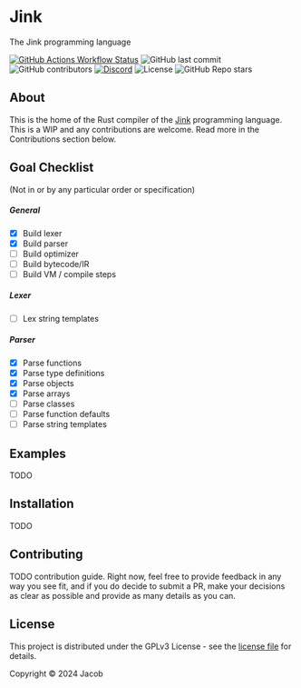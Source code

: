 # Jink 
The Jink programming language

[![GitHub Actions Workflow Status](https://img.shields.io/github/actions/workflow/status/jink-lang/jink/rust.yml?style=for-the-badge&label=Tests)](https://github.com/jink-lang/jink/actions/workflows/rust.yml)
![GitHub last commit](https://img.shields.io/github/last-commit/jink-lang/jink?style=for-the-badge)
![GitHub contributors](https://img.shields.io/github/contributors-anon/jink-lang/jink?style=for-the-badge)
[![Discord](https://img.shields.io/discord/365599795886161941?label=Discord&style=for-the-badge)](https://discord.gg/cWzcQz2)
![License](https://img.shields.io/github/license/jink-lang/jink?style=for-the-badge)
![GitHub Repo stars](https://img.shields.io/github/stars/jink-lang/jink?style=for-the-badge)

## About
This is the home of the Rust compiler of the [Jink](https://github.com/jink-lang/jink) programming language. This is a WIP and any contributions are welcome. Read more in the Contributions section below.

## Goal Checklist

(Not in or by any particular order or specification)

##### General
- [x] Build lexer
- [x] Build parser
- [ ] Build optimizer
- [ ] Build bytecode/IR
- [ ] Build VM / compile steps
##### Lexer
- [ ] Lex string templates
##### Parser
- [x] Parse functions
- [x] Parse type definitions
- [x] Parse objects
- [x] Parse arrays
- [ ] Parse classes
- [ ] Parse function defaults
- [ ] Parse string templates

## Examples

TODO

## Installation

TODO

## Contributing

TODO contribution guide. Right now, feel free to provide feedback in any way you see fit, and if you do decide to submit a PR, make your decisions as clear as possible and provide as many details as you can.

## License

This project is distributed under the GPLv3 License - see the [license file](LICENSE) for details.

Copyright © 2024 Jacob
